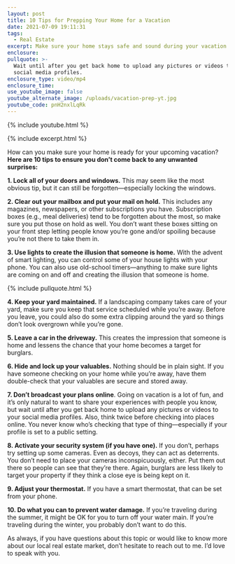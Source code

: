 ```yaml
---
layout: post
title: 10 Tips for Prepping Your Home for a Vacation
date: 2021-07-09 19:11:31
tags:
  - Real Estate
excerpt: Make sure your home stays safe and sound during your vacation.
enclosure:
pullquote: >-
  Wait until after you get back home to upload any pictures or videos to your
  social media profiles.
enclosure_type: video/mp4
enclosure_time:
use_youtube_image: false
youtube_alternate_image: /uploads/vacation-prep-yt.jpg
youtube_code: pnH2nxlLqRk
---
```

{% include youtube.html %}

{% include excerpt.html %}

How can you make sure your home is ready for your upcoming vacation? **Here are 10 tips to ensure you don’t come back to any unwanted surprises:**

**1\. Lock all of your doors and windows.** This may seem like the most obvious tip, but it can still be forgotten—especially locking the windows.&nbsp;

**2\. Clear out your mailbox and put your mail on hold.** This includes any magazines, newspapers, or other subscriptions you have. Subscription boxes (e.g., meal deliveries) tend to be forgotten about the most, so make sure you put those on hold as well. You don’t want these boxes sitting on your front step letting people know you’re gone and/or spoiling because you’re not there to take them in.&nbsp;

**3\. Use lights to create the illusion that someone is home.** With the advent of smart lighting, you can control some of your house lights with your phone. You can also use old-school timers—anything to make sure lights are coming on and off and creating the illusion that someone is home.&nbsp;

{% include pullquote.html %}

**4\. Keep your yard maintained.** If a landscaping company takes care of your yard, make sure you keep that service scheduled while you’re away. Before you leave, you could also do some extra clipping around the yard so things don’t look overgrown while you’re gone.&nbsp;

**5\. Leave a car in the driveway.** This creates the impression that someone is home and lessens the chance that your home becomes a target for burglars.&nbsp;

**6\. Hide and lock up your valuables.** Nothing should be in plain sight. If you have someone checking on your home while you’re away, have them double-check that your valuables are secure and stored away.&nbsp;

**7\. Don’t broadcast your plans online**. Going on vacation is a lot of fun, and it’s only natural to want to share your experiences with people you know, but wait until after you get back home to upload any pictures or videos to your social media profiles. Also, think twice before checking into places online. You never know who’s checking that type of thing—especially if your profile is set to a public setting.&nbsp;

**8\. Activate your security system (if you have one).** If you don’t, perhaps try setting up some cameras. Even as decoys, they can act as deterrents. You don’t need to place your cameras inconspicuously, either. Put them out there so people can see that they’re there. Again, burglars are less likely to target your property if they think a close eye is being kept on it.&nbsp;

**9\. Adjust your thermostat.** If you have a smart thermostat, that can be set from your phone.&nbsp;

**10\. Do what you can to prevent water damage.** If you’re traveling during the summer, it might be OK for you to turn off your water main. If you’re traveling during the winter, you probably don’t want to do this.&nbsp;

As always, if you have questions about this topic or would like to know more about our local real estate market, don’t hesitate to reach out to me. I’d love to speak with you.
